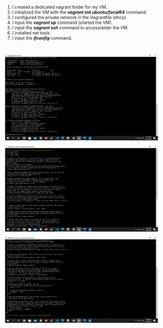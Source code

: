 1) I created a dedicated vagrant folder for my VM.
2) I initialized the VM with the **_vagrant init ubuntu/focal64_** command.
3) I configured the private network in the Vagrantfile (dhcp).
4) I input the **_vagrant up_** command (started the VM).
5) I input the **_vagrant ssh_** command to access/enter the VM.
6) I installed net tools.
7) I input the **_ifconfig_** command.

<br>


![My ifconfig output Screenshot](/month1-week3-exercise1/images/ifconfig-output-screenshot.png "My ifconfig output Screenshot")


![My Vagrantfile Screenshot-1](/month1-week3-exercise1/images/Vagrantfile-screenshot1.png "My Vagrantfile Screenshot-1")


![My Vagrantfile Screenshot-2](/month1-week3-exercise1/images/Vagrantfile-screenshot2.png "My Vagrantfile Screenshot-2")